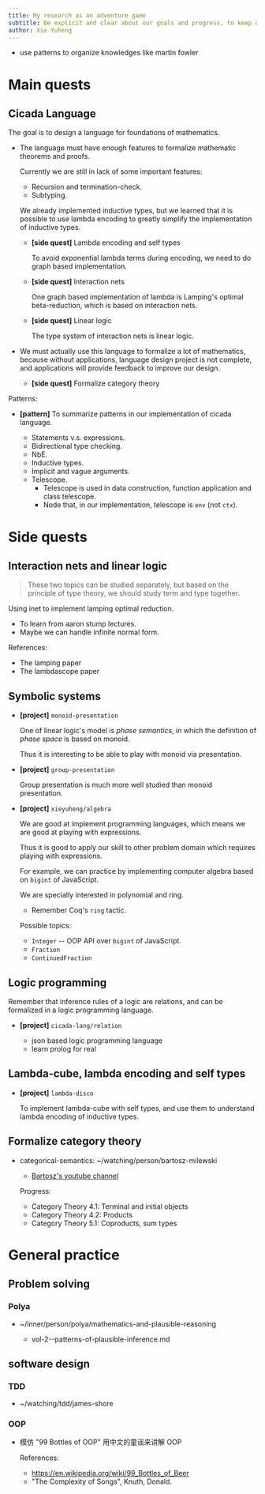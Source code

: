 ```yaml
---
title: My research as an adventure game
subtitle: Be explicit and clear about our goals and progress, to keep direction and help planning.
author: Xie Yuheng
---
```


- use patterns to organize knowledges like martin fowler

# Main quests

## Cicada Language

The goal is to design a language for foundations of mathematics.

- The language must have enough features to formalize mathematic theorems and proofs.

  Currently we are still in lack of some important features:

  - Recursion and termination-check.
  - Subtyping.

  We already implemented inductive types,
  but we learned that it is possible to use lambda encoding
  to greatly simplify the implementation of inductive types.

  - **[side quest]** Lambda encoding and self types

    To avoid exponential lambda terms during encoding,
    we need to do graph based implementation.

  - **[side quest]** Interaction nets

    One graph based implementation of lambda is Lamping's optimal beta-reduction,
    which is based on interaction nets.

  - **[side quest]** Linear logic

    The type system of interaction nets is linear logic.

- We must actually use this language to formalize a lot of mathematics,
  because without applications, language design project is not complete,
  and applications will provide feedback to improve our design.

  - **[side quest]** Formalize category theory

Patterns:

- **[pattern]** To summarize patterns in our implementation of cicada language.

  - Statements v.s. expressions.
  - Bidirectional type checking.
  - NbE.
  - Inductive types.
  - Implicit and vague arguments.
  - Telescope.
    - Telescope is used in data construction, function application and class telescope.
    - Node that, in our implementation, telescope is `env` (not `ctx`).

# Side quests

## Interaction nets and linear logic

> These two topics can be studied separately,
> but based on the principle of type theory,
> we should study term and type together.

Using inet to implement lamping optimal reduction.

- To learn from aaron stump lectures.
- Maybe we can handle infinite normal form.

References:

- The lamping paper
- The lambdascope paper

## Symbolic systems

- **[project]** `monoid-presentation`

  One of linear logic's model is *phase semantics*,
  in which the definition of *phase space* is based on monoid.

  Thus it is interesting to be able to play with monoid via presentation.

- **[project]** `group-presentation`

  Group presentation is much more well studied than monoid presentation.

- **[project]** `xieyuheng/algebra`

  We are good at implement programming languages,
  which means we are good at playing with expressions.

  Thus it is good to apply our skill to other problem domain
  which requires playing with expressions.

  For example, we can practice by
  implementing computer algebra based on `bigint` of JavaScript.

  We are specially interested in polynomial and ring.

  - Remember Coq's `ring` tactic.

  Possible topics:

  - `Integer` -- OOP API over `bigint` of JavaScript.
  - `Fraction`
  - `ContinuedFraction`

## Logic programming

Remember that inference rules of a logic are relations,
and can be formalized in a logic programming language.

- **[project]** `cicada-lang/relation`

  - json based logic programming language
  - learn prolog for real

## Lambda-cube, lambda encoding and self types

- **[project]** `lambda-disco`

  To implement lambda-cube with self types,
  and use them to understand lambda encoding of inductive types.

## Formalize category theory

- categorical-semantics: ~/watching/person/bartosz-milewski

  - [Bartosz's youtube channel](https://www.youtube.com/user/DrBartosz)

  Progress:

  - Category Theory 4.1: Terminal and initial objects
  - Category Theory 4.2: Products
  - Category Theory 5.1: Coproducts, sum types

# General practice

## Problem solving

### Polya

- ~/inner/person/polya/mathematics-and-plausible-reasoning

  - vol-2--patterns-of-plausible-inference.md

## software design

### TDD

- ~/watching/tdd/james-shore

### OOP

- 模仿 "99 Bottles of OOP" 用中文的童谣来讲解 OOP

  References:

  - <https://en.wikipedia.org/wiki/99_Bottles_of_Beer>
  - "The Complexity of Songs", Knuth, Donald.
